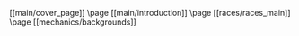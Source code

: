 [[main/cover_page]]
\page
[[main/introduction]]
\page
[[races/races_main]]
\page
[[mechanics/backgrounds]]
